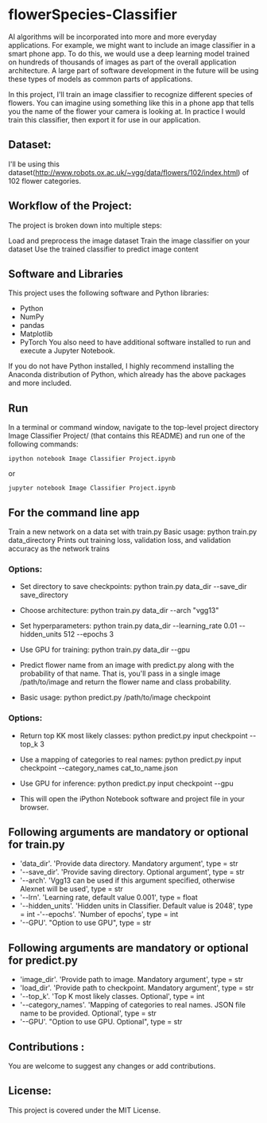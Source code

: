 # flowerSpecies-Classifier
AI algorithms will be incorporated into more and more everyday applications. For example, we might want to include an image classifier in a smart phone app. To do this, we would use a deep learning model trained on hundreds of thousands of images as part of the overall application architecture. A large part of software development in the future will be using these types of models as common parts of applications.

In this project, I'll train an image classifier to recognize different species of flowers. You can imagine using something like this in a phone app that tells you the name of the flower your camera is looking at. In practice I would train this classifier, then export it for use in our application.


## Dataset:

I'll be using this dataset(http://www.robots.ox.ac.uk/~vgg/data/flowers/102/index.html) of 102 flower categories.

## Workflow of the Project:

The project is broken down into multiple steps:

Load and preprocess the image dataset
Train the image classifier on your dataset
Use the trained classifier to predict image content

## Software and Libraries
This project uses the following software and Python libraries:

- Python
- NumPy
- pandas
- Matplotlib
- PyTorch
You also need to have additional software installed to run and execute a Jupyter Notebook.

If you do not have Python installed, I highly recommend installing the Anaconda distribution of Python, which already has the above packages and more included.

## Run
In a terminal or command window, navigate to the top-level project directory Image Classifier Project/ (that contains this README) and run one of the following commands:

`ipython notebook Image Classifier Project.ipynb`

or

`jupyter notebook Image Classifier Project.ipynb`

## For the command line app

Train a new network on a data set with train.py
Basic usage: python train.py data_directory
Prints out training loss, validation loss, and validation accuracy as the network trains

### Options:
* Set directory to save checkpoints: python train.py data_dir --save_dir save_directory

* Choose architecture: python train.py data_dir --arch "vgg13"

* Set hyperparameters: python train.py data_dir --learning_rate 0.01 --hidden_units 512 --epochs 3

* Use GPU for training: python train.py data_dir --gpu

* Predict flower name from an image with predict.py along with the probability of that name. That is, you'll pass in a single image /path/to/image and return the flower name and class probability.

* Basic usage: python predict.py /path/to/image checkpoint

### Options:
* Return top KK most likely classes: python predict.py input checkpoint --top_k 3

* Use a mapping of categories to real names: python predict.py input checkpoint --category_names cat_to_name.json

* Use GPU for inference: python predict.py input checkpoint --gpu

* This will open the iPython Notebook software and project file in your browser.


## Following arguments are mandatory or optional for train.py

- 'data_dir'. 'Provide data directory. Mandatory argument', type = str
- '--save_dir'. 'Provide saving directory. Optional argument', type = str
- '--arch'. 'Vgg13 can be used if this argument specified, otherwise Alexnet will be used', type = str
- '--lrn'. 'Learning rate, default value 0.001', type = float
- '--hidden_units'. 'Hidden units in Classifier. Default value is 2048', type = int
-'--epochs'. 'Number of epochs', type = int
- '--GPU'. "Option to use GPU", type = str

## Following arguments are mandatory or optional for predict.py

- 'image_dir'. 'Provide path to image. Mandatory argument', type = str
- 'load_dir'. 'Provide path to checkpoint. Mandatory argument', type = str
- '--top_k'. 'Top K most likely classes. Optional', type = int
- '--category_names'. 'Mapping of categories to real names. JSON file name to be provided. Optional', type = str
- '--GPU'. "Option to use GPU. Optional", type = str

## Contributions :
You are welcome to suggest any changes or add contributions.

## License:

This project is covered under the MIT License.
